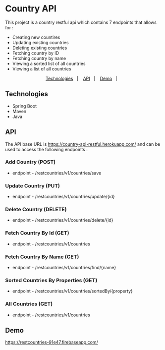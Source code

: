 # Country API

This project is a country restful api which contains 7 endpoints that allows for :
- Creating new countires
- Updating existing countries
- Deleting existing countries
- Fetching country by ID
- Fetching country by name
- Viewing a sorted list of all countries
- Viewing a list of all countries

<p align="center">
  <a href="#technologies">Technologies</a>&nbsp;&nbsp;&nbsp;|&nbsp;&nbsp;&nbsp;
  <a href="#api">API</a>&nbsp;&nbsp;&nbsp;|&nbsp;&nbsp;&nbsp;
  <a href="#demo">Demo</a>&nbsp;&nbsp;&nbsp;|&nbsp;&nbsp;&nbsp;
</p>

## Technologies

- Spring Boot
- Maven
- Java

## API
The API base URL is https://country-api-restful.herokuapp.com/ and can be used to access the following endpoints :

### Add Country (POST)
- endpoint - /restcountries/v1/countries/save

### Update Country (PUT)
- endpoint - /restcountries/v1/countries/update/{id}

### Delete Country (DELETE)
- endpoint - /restcountries/v1/countries/delete/{id}

### Fetch Country By Id (GET)
- endpoint - /restcountries/v1/countries

### Fetch Country By Name (GET)
- endpoint - /restcountries/v1/countries/find/{name}

### Sorted Countries By Properties (GET)
- endpoint - /restcountries/v1/countries/sortedBy/{property}

### All Countries (GET)
- endpoint - /restcountries/v1/countries

## Demo
https://restcountries-91e47.firebaseapp.com/
